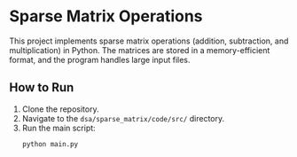 # Sparse Matrix Operations

This project implements sparse matrix operations (addition, subtraction, and multiplication) in Python. The matrices are stored in a memory-efficient format, and the program handles large input files.

## How to Run
1. Clone the repository.
2. Navigate to the `dsa/sparse_matrix/code/src/` directory.
3. Run the main script:
   ```bash
   python main.py